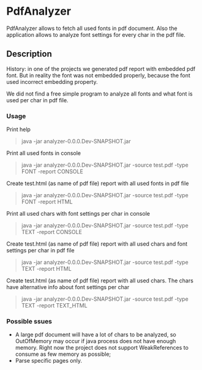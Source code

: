 # PdfAnalyzer

PdfAnalyzer allows to fetch all used fonts in pdf document.
Also the application allows to analyze font settings for every char in the pdf file.

## Description
History: in one of the projects we generated pdf report with embedded pdf font.
But in reality the font was not embedded properly, because the font used incorrect embedding property.

We did not find a free simple program to analyze all fonts and what font is used per char in pdf file.  


### Usage

Print help
> java -jar analyzer-0.0.0.Dev-SNAPSHOT.jar

Print all used fonts in console
> java -jar analyzer-0.0.0.Dev-SNAPSHOT.jar -source test.pdf -type FONT -report CONSOLE

Create test.html (as name of pdf file) report with all used fonts in pdf file
> java -jar analyzer-0.0.0.Dev-SNAPSHOT.jar -source test.pdf -type FONT -report HTML

Print all used chars with font settings per char in console
> java -jar analyzer-0.0.0.Dev-SNAPSHOT.jar -source test.pdf -type TEXT -report CONSOLE

Create test.html (as name of pdf file) report with all used chars and font settings per char in pdf file
> java -jar analyzer-0.0.0.Dev-SNAPSHOT.jar -source test.pdf -type TEXT -report HTML

Create test.html (as name of pdf file) report with all used chars. The chars have alternative info about font settings per char
> java -jar analyzer-0.0.0.Dev-SNAPSHOT.jar -source test.pdf -type TEXT -report TEXT_HTML

### Possible ssues 
- A large pdf document will have a lot of chars to be analyzed, so OutOfMemory may occur if java process does not have enough memory.
Right now the project does not support WeakReferences to consume as few memory as possible; 
- Parse specific pages only.

